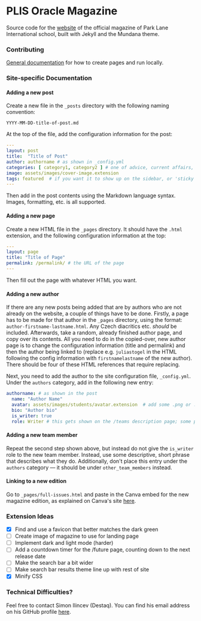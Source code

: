 # PLIS Oracle Magazine

Source code for the [website](https://wowthemesnet.github.io/mundana-theme-jekyll/) of the official magazine of Park Lane International school, built with Jekyll and the Mundana theme.

### Contributing

[General documentation](https://bootstrapstarter.com/mundana-theme-jekyll/) for how to create pages and run locally.

### Site-specific Documentation

#### Adding a new post

Create a new file in the `_posts` directory with the following naming convention:

`YYYY-MM-DD-title-of-post.md`

At the top of the file, add the configuration information for the post:

```yaml
---
layout: post
title:  "Title of Post"
author: authorname # as shown in _config.yml
categories: [ category1, category2 ] # one of advice, current affairs, and entertainment
image: assets/images/cover-image.extension
tags: featured  # if you want it to show up on the sidebar, or 'sticky' to be the main post on the page
---
```

Then add in the post contents using the Markdown language syntax. Images, formatting, etc. is all supported.

#### Adding a new page

Create a new HTML file in the `_pages` directory. It should have the `.html` extension, and the following configuration information at the top:

```yaml
---
layout: page
title: "Title of Page"
permalink: /permalink/ # the URL of the page
---
```

Then fill out the page with whatever HTML you want.

#### Adding a new author

If there are any new posts being added that are by authors who are not already on the website, a couple of things have to be done. Firstly, a page has to be made for that author in the `_pages` directory, using the format: `author-firstname-lastname.html`. Any Czech diacritics etc. *should* be included. Afterwards, take a random, already finished author page, and copy over its contents. All you need to do in the copied-over, new author page is to change the configuration information (title and permalink) and then the author being linked to (replace e.g. `juliastogel` in the HTML following the config information with `firstnamelastname` of the new author). There should be four of these HTML references that require replacing.

Next, you need to add the author to the site configuration file, `_config.yml`. Under the `authors` category, add in the following new entry:

```yaml
authorname: # as shown in the post
  name: "Author Name"
  avatar: assets/images/students/avatar.extension  # add some .png or .jpg file to the assets/images/students directory
  bio: "Author bio"
  is_writer: true
  role: Writer # this gets shown on the /teams description page; some people are writers but called 'Founder' for example
```

#### Adding a new team member

Repeat the second step shown above, but instead do not give the `is_writer` role to the new team member. Instead, use some descriptive, short phrase that describes what they do. Additionally, don't place this entry under the `authors` category — it should be under `other_team_members` instead.

#### Linking to a new edition

Go to `_pages/full-issues.html` and paste in the Canva embed for the new magazine edition, as explained on Canva's site [here](https://www.canva.com/embeds/).

### Extension Ideas
- [x] Find and use a favicon that better matches the dark green
- [ ] Create image of magazine to use for landing page
- [ ] Implement dark and light mode (harder)
- [ ] Add a countdown timer for the /future page, counting down to the next release date
- [ ] Make the search bar a bit wider
- [ ] Make search bar results theme line up with rest of site
- [x] Minify CSS

### Technical Difficulties?

Feel free to contact Simon Ilincev (Destaq). You can find his email address on his GitHub profile [here](https://github.com/Destaq).
